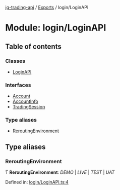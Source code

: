 [ig-trading-api](../README.md) / [Exports](../modules.md) / login/LoginAPI

# Module: login/LoginAPI

## Table of contents

### Classes

- [LoginAPI](../classes/login_loginapi.loginapi.md)

### Interfaces

- [Account](../interfaces/login_loginapi.account.md)
- [AccountInfo](../interfaces/login_loginapi.accountinfo.md)
- [TradingSession](../interfaces/login_loginapi.tradingsession.md)

### Type aliases

- [ReroutingEnvironment](login_loginapi.md#reroutingenvironment)

## Type aliases

### ReroutingEnvironment

Ƭ **ReroutingEnvironment**: _DEMO_ | _LIVE_ | _TEST_ | _UAT_

Defined in: [login/LoginAPI.ts:4](https://github.com/bennycode/ig-trading-api/blob/e06a01d/src/login/LoginAPI.ts#L4)
